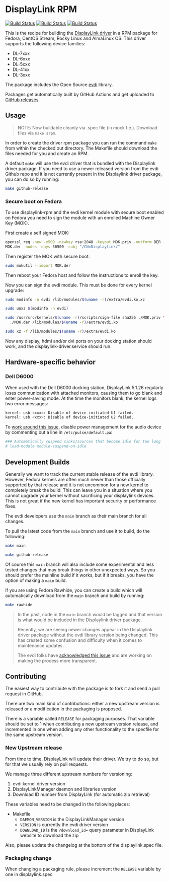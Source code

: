 # DisplayLink RPM

[![Build Status](https://github.com/displaylink-rpm/displaylink-rpm/actions/workflows/buildcheck.yml/badge.svg)](https://github.com/displaylink-rpm/displaylink-rpm/actions/workflows/buildcheck.yml)
[![Build Status](https://github.com/displaylink-rpm/displaylink-rpm/actions/workflows/mainbuild.yml/badge.svg)](https://github.com/displaylink-rpm/displaylink-rpm/actions/workflows/mainbuild.yml)
[![Build Status](https://github.com/displaylink-rpm/displaylink-rpm/actions/workflows/rawhidebuilds.yml/badge.svg)](https://github.com/displaylink-rpm/displaylink-rpm/actions/workflows/rawhidebuilds.yml)

This is the recipe for building the [DisplayLink driver][displaylink]
in a RPM package for Fedora, CentOS Stream, Rocky Linux and AlmaLinux OS. This driver supports the following
device families:

- DL-7xxx
- DL-6xxx
- DL-5xxx
- DL-41xx
- DL-3xxx

The package includes the Open Source [evdi][evdi] library.

Packages get automatically built by GitHub Actions and get uploaded to
[GitHub releases][releases].

[displaylink]: http://www.displaylink.com/
[evdi]: https://github.com/DisplayLink/evdi
[releases]: https://github.com/displaylink-rpm/displaylink-rpm/releases

## Usage

> NOTE: Now buildable cleanly via .spec file (in mock f.e.). Download files
> via `make srpm`.

In order to create the driver rpm package you can run the command `make` from
within the checked out directory. The Makefile should download the files needed
for you and create an RPM.

A default `make` will use the evdi driver that is bundled with the Displaylink
driver package. If you need to use a newer released version from the evdi Github
repo and it is not currently present in the Displaylink driver package, you can
do so by running:

```bash
make github-release
```

### Secure boot on Fedora

To use displaylink-rpm and the evdi kernel module with secure boot enabled on
Fedora you need to sign the module with an enrolled Machine Owner Key (MOK).

First create a self signed MOK:

``` bash
openssl req -new -x509 -newkey rsa:2048 -keyout MOK.priv -outform DER -out \
MOK.der -nodes -days 36500 -subj "/CN=Displaylink/"
```

Then register the MOK with secure boot:

``` bash
sudo mokutil --import MOK.der
```

Then reboot your Fedora host and follow the instructions to enroll the key.

Now you can sign the evdi module. This must be done for every kernel upgrade:

``` bash
sudo modinfo -n evdi /lib/modules/$(uname -r)/extra/evdi.ko.xz

sudo unxz $(modinfo -n evdi)

sudo /usr/src/kernels/$(uname -r)/scripts/sign-file sha256 ./MOK.priv \
  ./MOK.der /lib/modules/$(uname -r)/extra/evdi.ko

sudo xz -f /lib/modules/$(uname -r)/extra/evdi.ko
```

Now any display, hdmi and/or dvi ports on your docking station should work,
and the displaylink-driver.service should run.

## Hardware-specific behavior

### Dell D6000

When used with the Dell D6000 docking station, DisplayLink 5.1.26 regularly
loses communication with attached monitors, causing them to go blank and enter
power-saving mode.  At the time the monitors blank, the kernel logs two error
messages:

``` bash
kernel: usb <xxx>: Disable of device-initiated U1 failed.
kernel: usb <xxx>: Disable of device-initiated U2 failed.
```

To [work around this issue][workaround], disable power management for the audio
device by commenting out a line in `/etc/pulse/default.pa`:

``` bash
### Automatically suspend sinks/sources that become idle for too long
# load-module module-suspend-on-idle
```

[workaround]: https://displaylink.org/forum/showpost.php?p=85116

## Development Builds

Generally we want to track the current stable release of the evdi library.
However, Fedora kernels are often much newer than those officially supported by
that release and it is not uncommon for a new kernel to completely break the
build. This can leave you in a situation where you cannot upgrade your kernel
without sacrificing your displaylink devices. This is not great if the new
kernel has important security or performance fixes.

The evdi developers use the `main` branch as their main branch for all changes.

To pull the latest code from the `main` branch and use it to build, do the
following:

``` bash
make main

make github-release
```

Of course this `main` branch will also include some experimental and less
tested changes that may break things in other unexpected ways. So you should
prefer the mainline build if it works, but if it breaks, you have the option of
making a `main` build.

If you are using Fedora Rawhide, you can create a build which will automatically
download from the `main` branch and build by running:

``` bash
make rawhide
```

> In the past, code in the `main` branch would be tagged and that version is what
> would be included in the Displaylink driver package.
>
> Recently, we are seeing newer changes appear in the Displaylink driver package
> without the evdi library version being changed. This has created some confusion
> and difficulty when it comes to maintenance updates.
>
> The evdi folks have [acknowledged this issue][roadmap_discussion] and are
> working on making the process more transparent.

[roadmap_discussion]: https://github.com/DisplayLink/evdi/issues/309#issuecomment-979831346

## Contributing

The easiest way to contribute with the package is to fork it and send
a pull request in GitHub.

There are two main kind of contributions: either a new upstream
version is released or a modification in the packaging is proposed.

There is a variable called `RELEASE` for packaging purposes. That
variable should be set to 1 when contributing a new upstream version
release, and incremented in one when adding any other functionality to
the specfile for the same upstream version.

### New Upstream release

From time to time, DisplayLink will update their driver. We try to do
so, but for that we usually rely on pull requests.

We manage three different upstream numbers for versioning:

1. evdi kernel driver version
2. DisplayLinkManager daemon and libraries version
3. Download ID number from DisplayLink (for automatic zip retrieval)

These variables need to be changed in the following places:

- Makefile
  - `DAEMON_VERSION` is the DisplayLinkManager version
  - `VERSION` is currently the evdi driver version
  - `DOWNLOAD_ID` is the `?download_id=` query parameter in
    DisplayLink website to download the zip

Also, please update the changelog at the bottom of the
displaylink.spec file.

### Packaging change

When changing a packaging rule, please increment the `RELEASE`
variable by one in displaylink.spec
